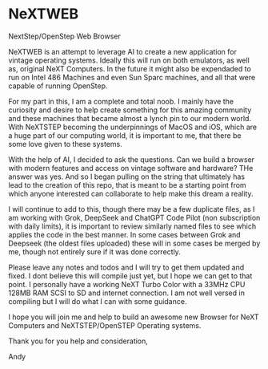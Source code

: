 # NeXTWEB
NextStep/OpenStep Web Browser

NeXTWEB is an attempt to leverage AI to create a new application for vintage operating systems. Ideally this will run on both emulators, as well as, original NeXT Computers. In the future it might also be expendaded to run on Intel 486 Machines and even Sun Sparc machines, and all that were capable of running OpenStep. 

For my part in this, I am a complete and total noob. I mainly have the curiosity and desire to help create something for this amazing community and these machines that became almost a lynch pin to our modern world. With NeXTSTEP becoming the underpinnings of MacOS and iOS, which are a huge part of our computing world, it is important to me, that there be some love given to these systems.

With the help of AI, I decided to ask the questions. Can we build a browser with modern features and access on vintage software and hardware? THe answer was yes. And so I began pulling on the string that ultimately has lead to the creation of this repo, that is meant to be a starting point from which anyone interested can collaborate to help make this dream a reality. 

I will continue to add to this, though there may be a few duplicate files, as I am working with Grok, DeepSeek and ChatGPT Code Pilot (non subscription with daily limits), it is important to review similarly named files to see which applies the code in the best manner. In some cases between Grok and Deepseek (the oldest files uploaded) these will in some cases be merged by me, though not entirely sure if it was done correctly. 

Please leave any notes and todos and I will try to get them updated and fixed. I dont believe this will compile just yet, but I hope we can get to that point. I personally have a working NeXT Turbo Color with a 33MHz CPU 128MB RAM SCSI to SD and internet connection. I am not well versed in compiling but I will do what I can with some guidance. 

I hope you will join me and help to build an awesome new Browser for NeXT Computers and NeXTSTEP/OpenSTEP Operating systems. 

Thank you for you help and consideration,

Andy
